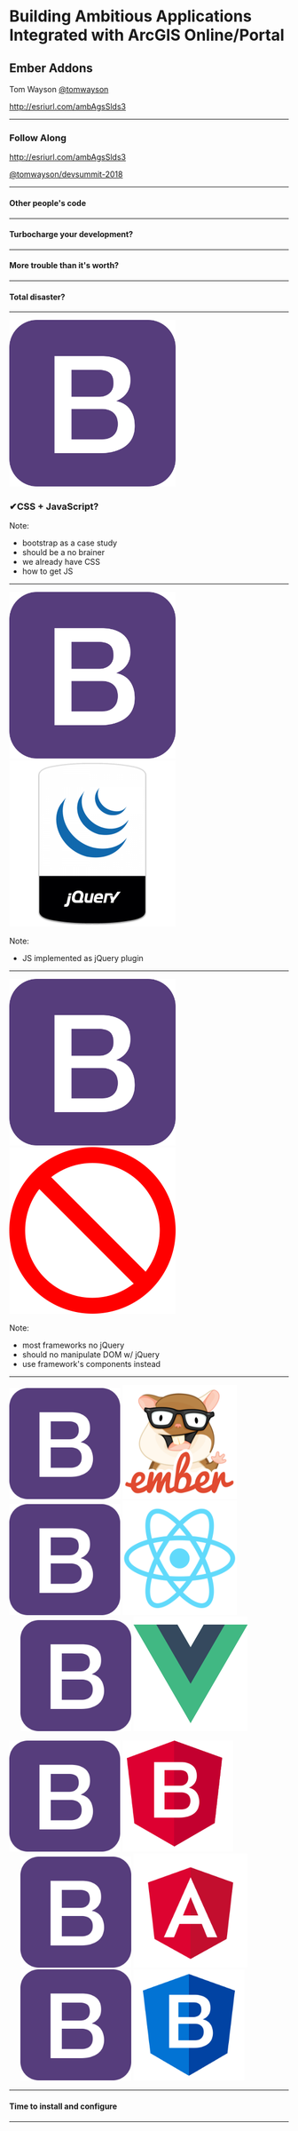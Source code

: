 <!-- .slide: data-background-size="cover" style="padding-left: 80px" data-background="img/bg-1.png" -->

<h1 style="text-align: left; font-size: 2em;">Building Ambitious Applications Integrated with ArcGIS Online/Portal</h1>
<h2 style="text-align: left; font-size: 1.5em">Ember Addons</h2>
<p style="text-align: left; font-size: 1em;">Tom Wayson
<a href="https://github.com/tomwayson/" target="_blank">@tomwayson</a></p>
    <p style="text-align: left; font-size: 1em;">
      <a href="https://tomwayson.github.io/devsummit-2018/ambitious-arcgis-apps-3-addons.html" target="_blank">http://esriurl.com/ambAgsSlds3</a>
    </p>

---

<!-- .slide: data-background="img/bg-9.png" -->

  <h3>Follow Along</h3>
  <p>
    <a href="https://tomwayson.github.io/devsummit-2018/ambitious-arcgis-apps-3-addons.html" target="_blank">http://esriurl.com/ambAgsSlds3</a>
  </p>
  <p>
    <a href="https://github.com/tomwayson/devsummit-2018/ambitious-arcgis-apps-3-addons.html" target="_blank">@tomwayson/devsummit-2018</a>
  </p>

---

<!-- .slide: data-background="img/web.ns_.studentgamers.JHu_.DA_-640x519.jpg" -->
  <h4>Other people's code</h4>

---

<!-- .slide: data-background="img/fast-sport-car-1466168836N0A.jpg" -->
  <h4>Turbocharge your development?</h4>

---

<!-- .slide: data-background="img/rusted-1246518_1920.jpg" -->
  <h4>More trouble than it's worth?</h4>

---

<!-- .slide: data-background="img/rusted-1817343_1920.jpg" -->
  <h4>Total disaster?</h4>

---

<!-- .slide: data-background="img/bg-7.png" -->
<img src="img/bootstrap4-solid.svg" class="transparent" height="300" />
<h3 class="fragment"><span class="fragment">✔</span>CSS + JavaScript<span class="fragment">?</span></h3>

Note:
- bootstrap as a case study
- should be a no brainer
- we already have CSS
- how to get JS

---

<!-- .slide: data-background="img/bg-7.png" data-transition="fade" -->
  <img src="img/bootstrap4-solid.svg" class="transparent" height="300" />
  <img class="transparent" src="img/jquery_bumper.sh-600x600.png" height="300">

Note:
- JS implemented as jQuery plugin

---

<!-- .slide: data-background="img/bg-7.png" data-transition="fade" -->
  <img src="img/bootstrap4-solid.svg" class="transparent" height="300" />
  <img class="transparent" src="img/No_sign.svg" style="height: 300px; width: 300px; background-image: url(img/jquery_bumper.sh-600x600.png); background-size: contain;">

Note:
- most frameworks no jQuery
- should no manipulate DOM w/ jQuery
- use framework's components instead

---

<!-- .slide: data-background="img/bg-7.png" -->
  <img src="img/bootstrap4-solid.svg" class="transparent" height="200" />
  <img src="img/tomster-sm.png" class="transparent" height="206" />

  <img src="img/bootstrap4-solid.svg" class="transparent" height="200" />
  <img src="img/react-js-img.png" class="transparent" height="206" />
  <img src="img/bootstrap4-solid.svg" class="transparent" height="200" style="margin-left: 20px" />
  <img src="img/vue-logo.png" class="transparent" height="206" />

  <span class="fragment"><img src="img/bootstrap4-solid.svg" class="transparent" height="200" />
  <img src="img/ngx-bootstrap.svg" class="transparent" height="200" /></span>
  <img src="img/bootstrap4-solid.svg" class="transparent" height="200" style="margin-left: 20px" />
  <a href="https://github.com/gdi2290/awesome-angular" target="_blank"><img src="img/angular.png" class="transparent" height="206" /></a>
  <span class="fragment"><img src="img/bootstrap4-solid.svg" class="transparent" height="200" style="margin-left: 20px" />
  <img src="img/ng-bootstrap-logo.svg" class="transparent" height="200" /></span>

---

<!-- .slide: data-background="img/7658225516_b327a08733_k.jpg" -->
  <h4>Time to install and configure</h4>

---

<!-- .slide: data-background="img/bg-4.png" data-transition="fade" -->
<img class="transparent" src="img/800px-Npm-logo.svg.png" style="width: 300px; margin: 110px 0;">
<h3><code>npm install some-bootstrap-lib</code></h3>

Note:
- easier than ever

---

<!-- .slide: data-background="img/bg-4.png" data-transition="fade" -->
<img class="transparent" src="img/yarn-cat-eating-bower-bird.png">
<h3><code>yarn add some-bootstrap-lib</code></h3>

---

<!-- .slide: data-background="img/bg-4.png" data-transition="fade" class="code-lg" -->

```js
  // some-bootstrap-lib's package.json
  "main": "dist/node/index.js",
  "browser": "dist/umd/index.js",
  "module": "dist/esm/index.js",
  "js:next": "dist/esm/index.js",
  "types": "dist/esm/index.d.ts",
```

Note:
- well written libs will tell build tools where to find JS files

---

<!-- .slide: data-background="img/bg-4.png" -->

<div style="width: 50%; margin: 0 auto; display: flex; justify-content: space-around; align-items: center;">
  <img class="transparent" src="img/CSS3_logo_and_wordmark.svg" style="height: 300px">
  <span style="font-size: 2em">or</span>
  <img class="transparent" src="img/sass-logo.png" style="height: 300px">
</div>

Note:
on your own for other assets like styles, images

---

<!-- .slide: data-background="img/bg-4.png" -->
## What if this were easier?

---

<!-- .slide: data-background-color="#faf4f1" class="ember-brand" -->
  <h3>Ember Addons</h3>
  <img src="img/Ember CLI on Light.png" class="transparent" />
  <p>A plugin system for <a href="https://ember-cli.com/extending/" target="_blank">ember-cli</a></p>

Note:
- more than just runtime JS, CSS, components, etc

---

<!-- .slide: data-background="img/1280px-Tesla_auto_bots.jpg" data-transition="fade" -->
  <h4>Automate install and build steps</h4>

Note:
- includes node code to ^^^

---

<!-- .slide: data-background="img/1280px-Tesla_auto_bots.jpg" data-transition="fade" -->
  <h4><code>ember install some-addon</code></h4>

Note:
- Problem: someone has to write them

---

<!-- .slide: data-background="img/1280px-Tesla_auto_bots.jpg" data-transition="fade" -->
<h4><code>ember addon my-new-addon</code></h4>

Note:
- Ember goal: easy to author high qaulity addons
- Won't go into details,
- 2 things you should know

---

<!-- .slide: data-background="img/1280px-Tesla_auto_bots.jpg" data-transition="fade" -->
<h4>Scaffold addon <em>and</em> dummy app</h4>

Note:
Easy for author to:
- verify addon works
- demo/document behavior

---

<!-- .slide: data-background="img/release-tomsters.png" data-background-color="#faf4f1" class="ember-brand" -->
  <h4>Tests run in many ember versions</h4>

Note:
by default:
- recent stable versions
- future beta/canary versions

---

<!-- .slide: data-background="img/17517769750_2757bafdf9_k.jpg"  data-transition="fade" -->

Note:
what this means for you:
- generally Ember addons are good quality

---

<!-- .slide: data-background-color="#faf4f1" class="ember-brand" -->
  <h3>Add bootstrap to an Ember app</h3>
    <img src="img/tomster-sm.png" class="transparent" height="300" />
    <img src="img/bootstrap4-solid.svg" class="transparent" height="300" />
  <p>Start at <a href="https://www.emberaddons.com/?query=bootstrap" target="_blank">emberaddons.com</a></p>

---

<!-- .slide: data-background-color="#faf4f1" class="ember-brand" -->
  <h3>Over a dozen <a href="https://www.emberaddons.com/?query=arcgis" target="_blank">ArcGIS addons</a></h3>
  <a href="https://www.emberaddons.com/?query=arcgis" target="_blank">
    <img src="img/tomster-sm.png" class="transparent" height="300" />
    <img src="img/esri.png" class="transparent" height="300" />
  </a>

---

<!-- .slide: data-background="img/Backlit_keyboard.jpg" -->
  <h4>Let's <a href="https://github.com/mjuniper/ambitious-arcgis-app-2018/blob/master/workshop/3-addons.md" target="_blank">add some addons!</a></h4>

---

<!-- .slide: data-background="img/bg-final.jpg" -->

<img class="transparent" src="img/esri-science-logo-white.png">
